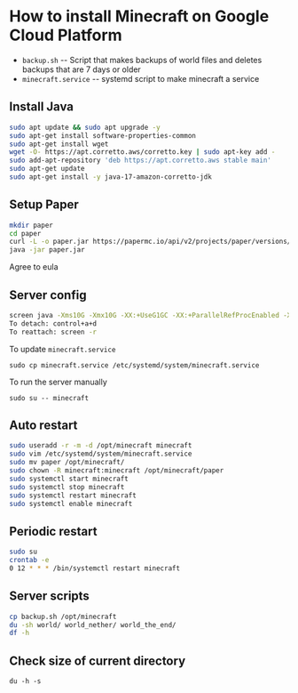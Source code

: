 # How to install Minecraft on Google Cloud Platform
* `backup.sh` -- Script that makes backups of world files and deletes backups that are 7 days or older
* `minecraft.service` -- systemd script to make minecraft a service
## Install Java
```bash
sudo apt update && sudo apt upgrade -y
sudo apt-get install software-properties-common
sudo apt-get install wget
wget -O- https://apt.corretto.aws/corretto.key | sudo apt-key add -
sudo add-apt-repository 'deb https://apt.corretto.aws stable main'
sudo apt-get update
sudo apt-get install -y java-17-amazon-corretto-jdk
```
## Setup Paper
```bash
mkdir paper
cd paper
curl -L -o paper.jar https://papermc.io/api/v2/projects/paper/versions/1.18.1/builds/121/downloads/paper-1.18.1-121.jar
java -jar paper.jar
```
Agree to eula

## Server config
```bash
screen java -Xms10G -Xmx10G -XX:+UseG1GC -XX:+ParallelRefProcEnabled -XX:MaxGCPauseMillis=200 -XX:+UnlockExperimentalVMOptions -XX:+DisableExplicitGC -XX:+AlwaysPreTouch -XX:G1HeapWastePercent=5 -XX:G1MixedGCCountTarget=4 -XX:G1MixedGCLiveThresholdPercent=90 -XX:G1RSetUpdatingPauseTimePercent=5 -XX:SurvivorRatio=32 -XX:+PerfDisableSharedMem -XX:MaxTenuringThreshold=1 -XX:G1NewSizePercent=30 -XX:G1MaxNewSizePercent=40 -XX:G1HeapRegionSize=8M -XX:G1ReservePercent=20 -XX:InitiatingHeapOccupancyPercent=15 -Dusing.aikars.flags=https://mcflags.emc.gs -Daikars.new.flags=true -jar paper.jar nogui
To detach: control+a+d
To reattach: screen -r
```
To update `minecraft.service`
```
sudo cp minecraft.service /etc/systemd/system/minecraft.service
```
To run the server manually
```
sudo su -- minecraft
```
## Auto restart
```bash
sudo useradd -r -m -d /opt/minecraft minecraft
sudo vim /etc/systemd/system/minecraft.service
sudo mv paper /opt/minecraft/
sudo chown -R minecraft:minecraft /opt/minecraft/paper 
sudo systemctl start minecraft
sudo systemctl stop minecraft
sudo systemctl restart minecraft
sudo systemctl enable minecraft
```
## Periodic restart
```bash
sudo su
crontab -e
0 12 * * * /bin/systemctl restart minecraft
```
## Server scripts
```bash
cp backup.sh /opt/minecraft
du -sh world/ world_nether/ world_the_end/
df -h
```
## Check size of current directory
```
du -h -s
```
